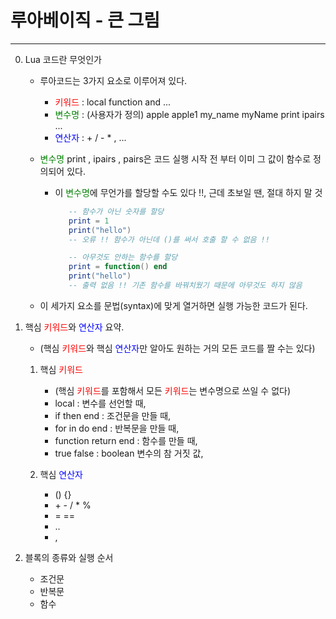# 루아베이직 - 큰 그림
----------------------

   0. Lua 코드란 무엇인가
      
      - 루아코드는 3가지 요소로 이루어져 있다. 
         - <span style="color:red;">키워드</span> : local function and ...
         - <span style="color:green;">변수명</span> : (사용자가 정의) apple apple1 my_name myName print ipairs ...
         - <span style="color:blue;">연산자</span> : + / - * , ... 

      - <span style="color:green;">변수명</span> print , ipairs , pairs은 코드 실행 시작 전 부터 이미 그 값이 함수로 정의되어 있다.
         - 이 <span style="color:green;">변수명</span>에 무언가를 할당할 수도 있다 !!, 근데 초보일 땐, 절대 하지 말 것
            ```lua    
               -- 함수가 아닌 숫자를 할당
               print = 1 
               print("hello") 
               -- 오류 !! 함수가 아닌데 ()를 써서 호출 할 수 없음 !! 

               -- 아무것도 안하는 함수를 할당
               print = function() end 
               print("hello")
               -- 출력 없음 !! 기존 함수를 바꿔치웠기 때문에 아무것도 하지 않음
            ```

      - 이 세가지 요소를 문법(syntax)에 맞게 열거하면 실행 가능한 코드가 된다. 

   1. 핵심 <span style="color:red;">키워드</span>와 <span style="color:blue;">연산자</span> 요약. 
      
      - (핵심 <span style="color:red;">키워드</span>와 핵심 <span style="color:blue;">연산자</span>만 알아도 원하는 거의 모든 코드를 짤 수는 있다) 

      1. 핵심 <span style="color:red;">키워드</span>
         - (핵심 <span style="color:red;">키워드</span>를 포함해서 모든 <span style="color:red;">키워드</span>는 변수명으로 쓰일 수 없다) 
         * local : 변수를 선언할 때,
         * if then end : 조건문을 만들 때,
         * for in do end : 반복문을 만들 때,
         * function return end : 함수를 만들 때,
         * true false : boolean 변수의 참 거짓 값,

      2. 핵심 <span style="color:blue;">연산자</span> 
         - () {} 
         - \+ \- / * % 
         - = == 
         - .. 
         - ,

   3. 블록의 종류와 실행 순서

      - 조건문 
      - 반복문 
      - 함수 
